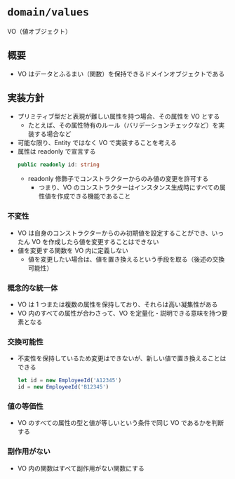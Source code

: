 # `domain/values`

VO（値オブジェクト）

## 概要

- VO はデータとふるまい（関数）を保持できるドメインオブジェクトである

## 実装方針

- プリミティブ型だと表現が難しい属性を持つ場合、その属性を VO とする
  - たとえば、その属性特有のルール（バリデーションチェックなど）を実装する場合など
- 可能な限り、Entity ではなく VO で実装することを考える
- 属性は readonly で宣言する
  ```ts
  public readonly id: string
  ```
  - readonly 修飾子でコンストラクターからのみ値の変更を許可する
    - つまり、VO のコンストラクターはインスタンス生成時にすべての属性値を作成できる機能であること

### 不変性

- VO は自身のコンストラクターからのみ初期値を設定することができ、いったん VO を作成したら値を変更することはできない
- 値を変更する関数を VO 内に定義しない
  - 値を変更したい場合は、値を置き換えるという手段を取る（後述の交換可能性）

### 概念的な統一体

- VO は 1 つまたは複数の属性を保持しており、それらは高い凝集性がある
- VO 内のすべての属性が合わさって、VO を定量化・説明できる意味を持つ要素となる

### 交換可能性

- 不変性を保持しているため変更はできないが、新しい値で置き換えることはできる
  ```ts
  let id = new EmployeeId('A12345')
  id = new EmployeeId('B12345')
  ```

### 値の等価性

- VO のすべての属性の型と値が等しいという条件で同じ VO であるかを判断する

### 副作用がない

- VO 内の関数はすべて副作用がない関数にする
